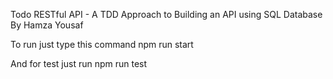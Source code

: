 Todo RESTful API - A TDD Approach to Building an API using SQL Database
By Hamza Yousaf

To run just type this command
npm run start

And for test just run
npm run test